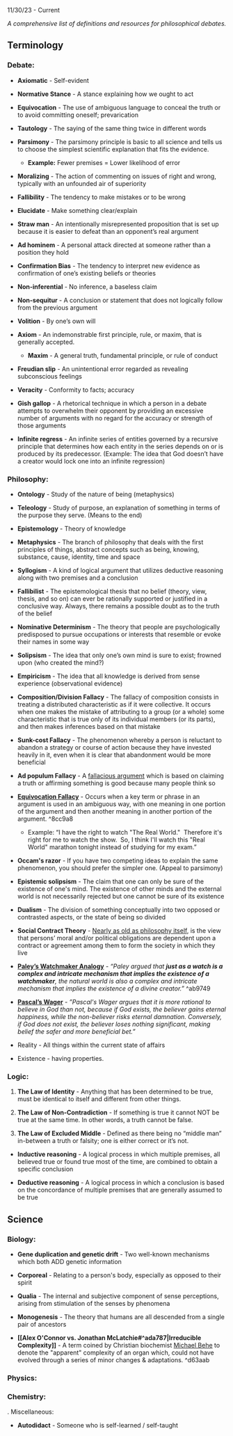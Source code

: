 11/30/23 - Current

*A comprehensive list of definitions and resources for philosophical debates.*
## Terminology

### Debate:

* **Axiomatic** - Self-evident

* **Normative Stance** - A stance explaining how we ought to act

* **Equivocation** - The use of ambiguous language to conceal the truth or to avoid committing oneself; prevarication

* **Tautology** - The saying of the same thing twice in different words

* **Parsimony** - The parsimony principle is basic to all science and tells us to choose the simplest scientific explanation that fits the evidence.
	* **Example:** Fewer premises = Lower likelihood of error

* **Moralizing** - The action of commenting on issues of right and wrong, typically with an unfounded air of superiority

* **Fallibility** - The tendency to make mistakes or to be wrong

* **Elucidate** - Make something clear/explain

* **Straw man** - An intentionally misrepresented proposition that is set up because it is easier to defeat than an opponent’s real argument

* **Ad hominem** - A personal attack directed at someone rather than a position they hold

* **Confirmation Bias** - The tendency to interpret new evidence as confirmation of one’s existing beliefs or theories

* **Non-inferential** - No inference, a baseless claim

* **Non-sequitur** - A conclusion or statement that does not logically follow from the previous argument

* **Volition** - By one’s own will

* **Axiom** - An indemonstrable first principle, rule, or maxim, that is generally accepted.
	* **Maxim** - A general truth, fundamental principle, or rule of conduct

* **Freudian slip** - An unintentional error regarded as revealing subconscious feelings

* **Veracity** - Conformity to facts; accuracy

* **Gish gallop** - A rhetorical technique in which a person in a debate attempts to overwhelm their opponent by providing an excessive number of arguments with no regard for the accuracy or strength of those arguments

* **Infinite regress** - An infinite series of entities governed by a recursive principle that determines how each entity in the series depends on or is produced by its predecessor. (Example: The idea that God doesn’t have a creator would lock one into an infinite regression)

### Philosophy:

* **Ontology** - Study of the nature of being (metaphysics)

* **Teleology** - Study of purpose, an explanation of something in terms of the purpose they serve. (Means to the end)

* **Epistemology** - Theory of knowledge

* **Metaphysics** - The branch of philosophy that deals with the first principles of things, abstract concepts such as being, knowing, substance, cause, identity, time and space

* **Syllogism** - A kind of logical argument that utilizes deductive reasoning along with two premises and a conclusion

* **Fallibilist** - The epistemological thesis that no belief (theory, view, thesis, and so on) can ever be rationally supported or justified in a conclusive way. Always, there remains a possible doubt as to the truth of the belief

* **Nominative Determinism** - The theory that people are psychologically predisposed to pursue occupations or interests that resemble or evoke their names in some way

* **Solipsism** - The idea that only one’s own mind is sure to exist; frowned upon (who created the mind?)

* **Empiricism** - The idea that all knowledge is derived from sense experience (observational evidence)

* **Composition/Division Fallacy** - The fallacy of composition consists in treating a distributed characteristic as if it were collective. It occurs when one makes the mistake of attributing to a group (or a whole) some characteristic that is true only of its individual members (or its parts), and then makes inferences based on that mistake

* **Sunk-cost Fallacy** - The phenomenon whereby a person is reluctant to abandon a strategy or course of action because they have invested heavily in it, even when it is clear that abandonment would be more beneficial

* **Ad populum Fallacy** - A [fallacious argument](https://en.wikipedia.org/wiki/Fallacy "Fallacy") which is based on claiming a truth or affirming something is good because many people think so

* [**Equivocation Fallacy**](https://www.txst.edu/philosophy/resources/fallacy-definitions/Equivocation.html) - Occurs when a key term or phrase in an argument is used in an ambiguous way, with one meaning in one portion of the argument and then another meaning in another portion of the argument. ^8cc9a8
	* Example: “I have the right to watch "The Real World."  Therefore it's right for me to watch the show.  So, I think I'll watch this "Real World" marathon tonight instead of studying for my exam.”

* **Occam's razor** - If you have two competing ideas to explain the same phenomenon, you should prefer the simpler one. (Appeal to parsimony)

* **Epistemic solipsism** - The claim that one can only be sure of the existence of one's mind. The existence of other minds and the external world is not necessarily rejected but one cannot be sure of its existence

* **Dualism** - The division of something conceptually into two opposed or contrasted aspects, or the state of being so divided

* **Social Contract Theory** - [Nearly as old as philosophy itself](https://iep.utm.edu/soc-cont/), is the view that persons’ moral and/or political obligations are dependent upon a contract or agreement among them to form the society in which they live

* [**Paley’s Watchmaker Analogy**](https://studymind.co.uk/questions/what-is-paley-s-watch-analogy/#:~:text=Paley%20argued%20that%20just%20as,existence%20of%20a%20divine%20creator.) - *“Paley argued that **just as a watch is a complex and intricate mechanism that implies the existence of a watchmaker**, the natural world is also a complex and intricate mechanism that implies the existence of a divine creator.”* ^ab9749

* [**Pascal’s Wager**](https://en.wikipedia.org/wiki/Pascal%27s_wager) - *”Pascal's Wager argues that it is more rational to believe in God than not, because if God exists, the believer gains eternal happiness, while the non-believer risks eternal damnation. Conversely, if God does not exist, the believer loses nothing significant, making belief the safer and more beneficial bet.”*

* Reality - All things within the current state of affairs
* Existence - having properties.
### Logic:

1. **The Law of Identity** - Anything that has been determined to be true, must be identical to itself and different from other things.

2. **The Law of Non-Contradiction** - If something is true it cannot NOT be true at the same time. In other words, a truth cannot be false.

3. **The Law of Excluded Middle** - Defined as there being no “middle man” in-between a truth or falsity; one is either correct or it’s not.

* **Inductive reasoning** - A logical process in which multiple premises, all believed true or found true most of the time, are combined to obtain a specific conclusion

* **Deductive reasoning** - A logical process in which a conclusion is based on the concordance of multiple premises that are generally assumed to be true

## Science

### Biology:

* **Gene duplication and genetic drift** - Two well-known mechanisms which both ADD genetic information

* **Corporeal** - Relating to a person's body, especially as opposed to their spirit

* **Qualia** - The internal and subjective component of sense perceptions, arising from stimulation of the senses by phenomena

* **Monogenesis** - The theory that humans are all descended from a single pair of ancestors

* **[[Alex O'Connor vs. Jonathan McLatchie#^ada787|Irreducible Complexity]]** - A term coined by Christian biochemist [Michael Behe](https://en.wikipedia.org/wiki/Michael_Behe) to denote the "apparent" complexity of an organ which, could not have evolved through a series of minor changes & adaptations.  ^d63aab

### Physics:

### Chemistry:

. Miscellaneous:

* **Autodidact** - Someone who is self-learned / self-taught